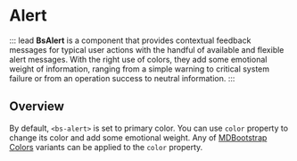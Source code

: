 # Alert


::: lead
**BsAlert** is a component that provides contextual feedback messages for typical user actions with the
handful of available and flexible alert messages. With the right use of colors, they add some emotional
weight of information, ranging from a simple warning to critical system failure or from an operation
success to neutral information.
:::


## Overview

By default, `<bs-alert>` is set to primary color. You can use `color` property to change its color and
add some emotional weight. Any of [MDBootstrap Colors](/reference/color-variants) variants can be 
applied to the `color` property.
